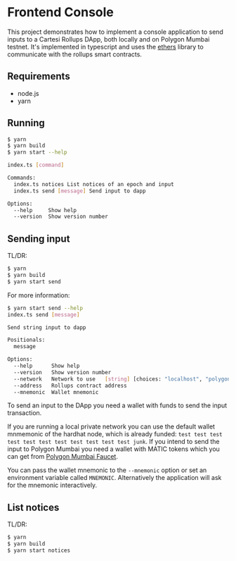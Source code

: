 # Frontend Console

This project demonstrates how to implement a console application to send inputs to a Cartesi Rollups DApp, both locally and on Polygon Mumbai testnet.
It's implemented in typescript and uses the [ethers](https://docs.ethers.io/v5/) library to communicate with the rollups smart contracts.

## Requirements

-   node.js
-   yarn

## Running

```bash
$ yarn
$ yarn build
$ yarn start --help

index.ts [command]

Commands:
  index.ts notices List notices of an epoch and input
  index.ts send [message] Send input to dapp

Options:
  --help     Show help                                                 [boolean]
  --version  Show version number                                       [boolean]
```

## Sending input

TL/DR:

```bash
$ yarn
$ yarn build
$ yarn start send
```

For more information:

```bash
$ yarn start send --help
index.ts send [message]

Send string input to dapp

Positionals:
  message                                                               [string]

Options:
  --help      Show help                                                [boolean]
  --version   Show version number                                      [boolean]
  --network   Network to use   [string] [choices: "localhost", "polygon_mumbai"]
  --address   Rollups contract address                                  [string]
  --mnemonic  Wallet mnemonic                                           [string]
```

To send an input to the DApp you need a wallet with funds to send the input transaction.

If you are running a local private network you can use the default wallet mnmemonic of the hardhat node, which is already funded: `test test test test test test test test test test test junk`.
If you intend to send the input to Polygon Mumbai you need a wallet with MATIC tokens which you can get from [Polygon Mumbai Faucet](https://faucet.polygon.technology/).

You can pass the wallet mnemonic to the `--mnemonic` option or set an environment variable called `MNEMONIC`. Alternatively the application will ask for the mnemonic interactively.

## List notices

TL/DR:

```bash
$ yarn
$ yarn build
$ yarn start notices
```
